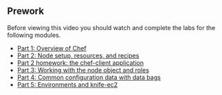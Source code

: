 ## Prework

Before viewing this video you should watch and complete the labs for the following modules.

* [Part 1: Overview of Chef][spring-fund-week-1]
* [Part 2: Node setup, resources, and recipes][spring-fund-week-2]
* [Part 2 homework: the chef-client application][week2-homework]
* [Part 3: Working with the node object and roles][spring-fund-week-3]
* [Part 4: Common configuration data with data bags][spring-fund-week-4]
* [Part 5: Environments and knife-ec2][spring-fund-week-5]

[spring-fund-week-1]: /modules/fundamentals-series-week-1
[spring-fund-week-2]: /modules/fundamentals-series-week-2
[week2-homework]: /modules/fundamentals-series-week-2/#homework
[spring-fund-week-3]: /modules/fundamentals-series-week-3
[spring-fund-week-4]: /modules/fundamentals-series-week-4
[spring-fund-week-5]: /modules/fundamentals-series-week-5
[spring-fund-week-6]: /modules/fundamentals-series-week-6
[chef-lab]: /modules/fundamentals-series-chef-lab
[discussion-forum]: https://groups.google.com/d/forum/learnchef-fundamentals-webinar
[survey]: http://evocalize.com/consumer/survey/chef/springwebinar-6
